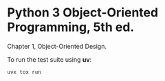 # Python 3 Object-Oriented Programming, 5th ed.

Chapter 1, Object-Oriented Design.

To run the test suite using **uv**:

```bash
uvx tox run
```
